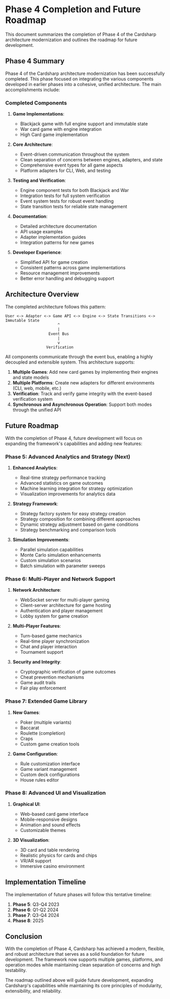 # Phase 4 Completion and Future Roadmap

This document summarizes the completion of Phase 4 of the Cardsharp architecture modernization and outlines the roadmap for future development.

## Phase 4 Summary

Phase 4 of the Cardsharp architecture modernization has been successfully completed. This phase focused on integrating the various components developed in earlier phases into a cohesive, unified architecture. The main accomplishments include:

### Completed Components

1. **Game Implementations**:
   - Blackjack game with full engine support and immutable state
   - War card game with engine integration
   - High Card game implementation

2. **Core Architecture**:
   - Event-driven communication throughout the system
   - Clean separation of concerns between engines, adapters, and state
   - Comprehensive event types for all game aspects
   - Platform adapters for CLI, Web, and testing

3. **Testing and Verification**:
   - Engine component tests for both Blackjack and War
   - Integration tests for full system verification
   - Event system tests for robust event handling
   - State transition tests for reliable state management

4. **Documentation**:
   - Detailed architecture documentation
   - API usage examples
   - Adapter implementation guides
   - Integration patterns for new games

5. **Developer Experience**:
   - Simplified API for game creation
   - Consistent patterns across game implementations
   - Resource management improvements
   - Better error handling and debugging support

## Architecture Overview

The completed architecture follows this pattern:

```
User <-> Adapter <-> Game API <-> Engine <-> State Transitions <-> Immutable State
                       ^
                       |
                   Event Bus
                       |
                       v
                  Verification
```

All components communicate through the event bus, enabling a highly decoupled and extensible system. This architecture supports:

1. **Multiple Games**: Add new card games by implementing their engines and state models
2. **Multiple Platforms**: Create new adapters for different environments (CLI, web, mobile, etc.)
3. **Verification**: Track and verify game integrity with the event-based verification system
4. **Synchronous and Asynchronous Operation**: Support both modes through the unified API

## Future Roadmap

With the completion of Phase 4, future development will focus on expanding the framework's capabilities and adding new features:

### Phase 5: Advanced Analytics and Strategy (Next)

1. **Enhanced Analytics**:
   - Real-time strategy performance tracking
   - Advanced statistics on game outcomes
   - Machine learning integration for strategy optimization
   - Visualization improvements for analytics data

2. **Strategy Framework**:
   - Strategy factory system for easy strategy creation
   - Strategy composition for combining different approaches
   - Dynamic strategy adjustment based on game conditions
   - Strategy benchmarking and comparison tools

3. **Simulation Improvements**:
   - Parallel simulation capabilities
   - Monte Carlo simulation enhancements
   - Custom simulation scenarios
   - Batch simulation with parameter sweeps

### Phase 6: Multi-Player and Network Support

1. **Network Architecture**:
   - WebSocket server for multi-player gaming
   - Client-server architecture for game hosting
   - Authentication and player management
   - Lobby system for game creation

2. **Multi-Player Features**:
   - Turn-based game mechanics
   - Real-time player synchronization
   - Chat and player interaction
   - Tournament support

3. **Security and Integrity**:
   - Cryptographic verification of game outcomes
   - Cheat prevention mechanisms
   - Game audit trails
   - Fair play enforcement

### Phase 7: Extended Game Library

1. **New Games**:
   - Poker (multiple variants)
   - Baccarat
   - Roulette (completion)
   - Craps
   - Custom game creation tools

2. **Game Configuration**:
   - Rule customization interface
   - Game variant management
   - Custom deck configurations
   - House rules editor

### Phase 8: Advanced UI and Visualization

1. **Graphical UI**:
   - Web-based card game interface
   - Mobile-responsive designs
   - Animation and sound effects
   - Customizable themes

2. **3D Visualization**:
   - 3D card and table rendering
   - Realistic physics for cards and chips
   - VR/AR support
   - Immersive casino environment

## Implementation Timeline

The implementation of future phases will follow this tentative timeline:

1. **Phase 5**: Q3-Q4 2023
2. **Phase 6**: Q1-Q2 2024
3. **Phase 7**: Q3-Q4 2024
4. **Phase 8**: 2025

## Conclusion

With the completion of Phase 4, Cardsharp has achieved a modern, flexible, and robust architecture that serves as a solid foundation for future development. The framework now supports multiple games, platforms, and operation modes while maintaining clean separation of concerns and high testability.

The roadmap outlined above will guide future development, expanding Cardsharp's capabilities while maintaining its core principles of modularity, extensibility, and reliability.